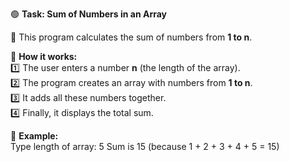 🟢 **Task: Sum of Numbers in an Array**  

📌 This program calculates the sum of numbers from **1 to n**.  

🔹 **How it works:**  
1️⃣ The user enters a number **n** (the length of the array).  
2️⃣ The program creates an array with numbers from **1 to n**.  
3️⃣ It adds all these numbers together.  
4️⃣ Finally, it displays the total sum.  

📝 **Example:**  
Type length of array: 5
Sum is 15 (because 1 + 2 + 3 + 4 + 5 = 15)
